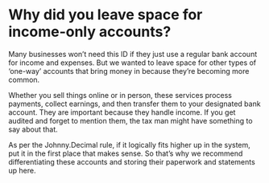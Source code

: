 
# Why did you leave space for income-only accounts?

Many businesses won’t need this ID if they just use a regular bank account for income and expenses. But we wanted to leave space for other types of ‘one-way’ accounts that bring money in because they’re becoming more common.

Whether you sell things online or in person, these services process payments, collect earnings, and then transfer them to your designated bank account. They are important because they handle income. If you get audited and forget to mention them, the tax man might have something to say about that.

As per the Johnny.Decimal rule, if it logically fits higher up in the system, put it in the first place that makes sense. So that’s why we recommend differentiating these accounts and storing their paperwork and statements up here.
